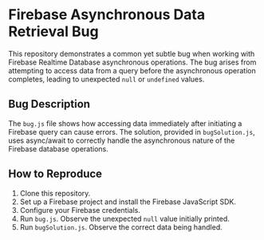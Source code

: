 # Firebase Asynchronous Data Retrieval Bug

This repository demonstrates a common yet subtle bug when working with Firebase Realtime Database asynchronous operations. The bug arises from attempting to access data from a query before the asynchronous operation completes, leading to unexpected `null` or `undefined` values.

## Bug Description

The `bug.js` file shows how accessing data immediately after initiating a Firebase query can cause errors.  The solution, provided in `bugSolution.js`, uses async/await to correctly handle the asynchronous nature of the Firebase database operations.

## How to Reproduce

1. Clone this repository.
2. Set up a Firebase project and install the Firebase JavaScript SDK.
3. Configure your Firebase credentials.
4. Run `bug.js`. Observe the unexpected `null` value initially printed.
5. Run `bugSolution.js`. Observe the correct data being handled.